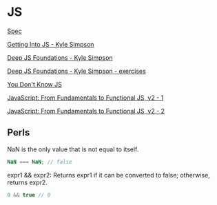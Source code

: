 # JS

[Spec](https://www.ecma-international.org/ecma-262/9.0/index.html)

[Getting Into JS - Kyle Simpson](js/getting-into-javascript.pdf)

[Deep JS Foundations - Kyle Simpson](js/deep-js-foundations-v2.pdf)

[Deep JS Foundations - Kyle Simpson - exercises](https://static.frontendmasters.com/resources/2019-03-07-deep-javascript-v2/deep-js-foundations-v2-exercises.zip)

[You Don't Know JS](https://github.com/getify/you-dont-know-js)

[JavaScript: From Fundamentals to Functional JS, v2 - 1](https://slides.com/bgando/f2f-final-day-1)

[JavaScript: From Fundamentals to Functional JS, v2 - 2](https://slides.com/bgando/f2f-final-day-2)

## Perls

NaN is the only value that is not equal to itself.  

```javascript
NaN === NaN; // false
```

expr1 && expr2: Returns expr1 if it can be converted to false; otherwise, returns expr2.

```javascript
0 && true // 0
```
